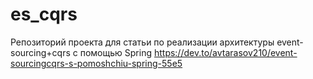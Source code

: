 # es_cqrs
Репозиторий проекта для статьи по реализации архитектуры event-sourcing+cqrs с помощью Spring
https://dev.to/avtarasov210/event-sourcingcqrs-s-pomoshchiu-spring-55e5
